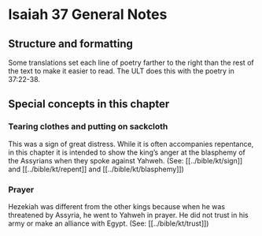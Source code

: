 # Isaiah 37 General Notes
## Structure and formatting

Some translations set each line of poetry farther to the right than the rest of the text to make it easier to read. The ULT does this with the poetry in 37:22-38.

## Special concepts in this chapter

### Tearing clothes and putting on sackcloth
This was a sign of great distress. While it is often accompanies repentance, in this chapter it is intended to show the king’s anger at the blasphemy of the Assyrians when they spoke against Yahweh. (See: [[../bible/kt/sign]] and [[../bible/kt/repent]] and [[../bible/kt/blasphemy]])

### Prayer
Hezekiah was different from the other kings because when he was threatened by Assyria, he went to Yahweh in prayer. He did not trust in his army or make an alliance with Egypt. (See: [[../bible/kt/trust]])